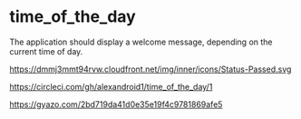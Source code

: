 # time_of_the_day
The application should display a welcome message, depending on the current time of day.

https://dmmj3mmt94rvw.cloudfront.net/img/inner/icons/Status-Passed.svg

https://circleci.com/gh/alexandroid1/time_of_the_day/1

https://gyazo.com/2bd719da41d0e35e19f4c9781869afe5 
